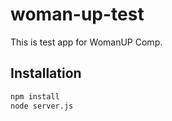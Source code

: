 # woman-up-test
This is test app for WomanUP Comp.


## Installation

```bash
npm install
node server.js

